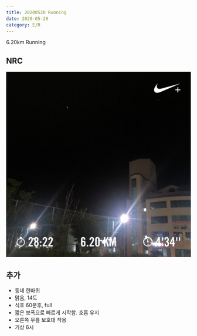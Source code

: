 ```yaml
---
title: 20200520 Running 
date: 2020-05-20
category: E/R
---
```


6.20km Running

## NRC

![2020](/img/20200520.jpg)

## 추가

*   동네 한바퀴
*   맑음, 14도
*   식후 60분후, full
*   짧은 보폭으로 빠르게 시작함. 호흡 유지
*   오른쪽 무릎 보호대 착용
*   기상 6시
